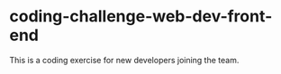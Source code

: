 # coding-challenge-web-dev-front-end
This is a coding exercise for new developers joining the team.
